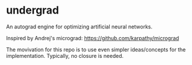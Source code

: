 # undergrad
An autograd engine for optimizing artificial neural networks.

Inspired by Andrej's micrograd: https://github.com/karpathy/micrograd

The movivation for this repo is to use even simpler ideas/concepts for the implementation. Typically, no closure is needed.
